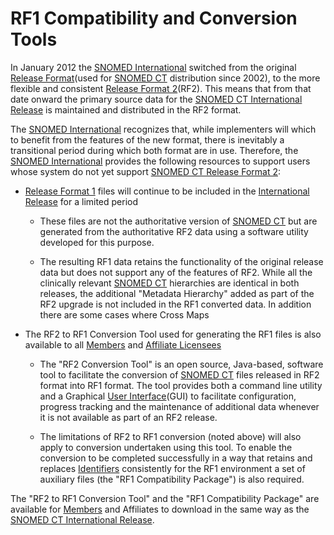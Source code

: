 # RF1 Compatibility and Conversion Tools

In January 2012 the [SNOMED International](https://confluence.ihtsdotools.org/display/DOCGLOSS/SNOMED+International "Glossary link: SNOMED International") switched from the original [Release Format](https://confluence.ihtsdotools.org/display/DOCGLOSS/Release+Format "Glossary link: Release Format")(used for [SNOMED CT](https://confluence.ihtsdotools.org/display/DOCGLOSS/SNOMED+CT "Glossary link: SNOMED CT") distribution since 2002), to the more flexible and consistent [Release Format 2](https://confluence.ihtsdotools.org/display/DOCGLOSS/Release+Format+2 "Glossary link: Release Format 2")(RF2). This means that from that date onward the primary source data for the [SNOMED CT International Release](https://confluence.ihtsdotools.org/display/DOCGLOSS/SNOMED+CT+International+Release "Glossary link: SNOMED CT International Release") is maintained and distributed in the RF2 format. 

The [SNOMED International](https://confluence.ihtsdotools.org/display/DOCGLOSS/SNOMED+International "Glossary link: SNOMED International") recognizes that, while implementers will which to benefit from the features of the new format, there is inevitably a transitional period during which both format are in use. Therefore, the [SNOMED International](https://confluence.ihtsdotools.org/display/DOCGLOSS/SNOMED+International "Glossary link: SNOMED International") provides the following resources to support users whose system do not yet support [SNOMED CT Release Format 2](https://confluence.ihtsdotools.org/display/DOCGLOSS/SNOMED+CT+Release+Format+2 "Glossary link: SNOMED CT Release Format 2"): 

  * [Release Format 1](https://confluence.ihtsdotools.org/display/DOCGLOSS/Release+Format+1 "Glossary link: Release Format 1") files will continue to be included in the [International Release](https://confluence.ihtsdotools.org/display/DOCGLOSS/International+Release "Glossary link: International Release") for a limited period 

    * These files are not the authoritative version of [SNOMED CT](https://confluence.ihtsdotools.org/display/DOCGLOSS/SNOMED+CT "Glossary link: SNOMED CT") but are generated from the authoritative RF2 data using a software utility developed for this purpose. 

    * The resulting RF1 data retains the functionality of the original release data but does not support any of the features of RF2. While all the clinically relevant [SNOMED CT](https://confluence.ihtsdotools.org/display/DOCGLOSS/SNOMED+CT "Glossary link: SNOMED CT") hierarchies are identical in both releases, the additional "Metadata Hierarchy" added as part of the RF2 upgrade is not included in the RF1 converted data. In addition there are some cases where Cross Maps 

  * The RF2 to RF1 Conversion Tool used for generating the RF1 files is also available to all [Members](https://confluence.ihtsdotools.org/display/DOCGLOSS/Member "Glossary link: Members") and [Affiliate Licensees](https://confluence.ihtsdotools.org/display/DOCGLOSS/Affiliate+Licensee "Glossary link: Affiliate Licensees")

    * The "RF2 Conversion Tool" is an open source, Java-based, software tool to facilitate the conversion of [SNOMED CT](https://confluence.ihtsdotools.org/display/DOCGLOSS/SNOMED+CT "Glossary link: SNOMED CT") files released in RF2 format into RF1 format. The tool provides both a command line utility and a Graphical [User Interface](https://confluence.ihtsdotools.org/display/DOCGLOSS/User+Interface "Glossary link: User Interface")(GUI) to facilitate configuration, progress tracking and the maintenance of additional data whenever it is not available as part of an RF2 release. 

    * The limitations of RF2 to RF1 conversion (noted above) will also apply to conversion undertaken using this tool. To enable the conversion to be completed successfully in a way that retains and replaces [Identifiers](https://confluence.ihtsdotools.org/display/DOCGLOSS/Identifier "Glossary link: Identifiers") consistently for the RF1 environment a set of auxiliary files (the "RF1 Compatibility Package") is also required. 

The "RF2 to RF1 Conversion Tool" and the "RF1 Compatibility Package" are available for [Members](https://confluence.ihtsdotools.org/display/DOCGLOSS/Member "Glossary link: Members") and Affiliates to download in the same way as the [SNOMED CT International Release](https://confluence.ihtsdotools.org/display/DOCGLOSS/SNOMED+CT+International+Release "Glossary link: SNOMED CT International Release"). 
